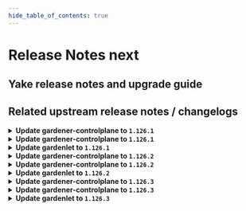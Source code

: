 ```yaml
---
hide_table_of_contents: true
---
```


# Release Notes next

## Yake release notes and upgrade guide

## Related upstream release notes / changelogs


<details>
<summary><b>Update gardener-controlplane to <code>1.126.1</code></b></summary>

# [github.com/gardener/gardener:v1.126.1]

## 🐛 Bug Fixes
- `[OPERATOR]` A bug in the gardenlet start-up migration of the Admin and Viewer Kubeconfig ClusterRoleBindings where a ManagedResource secret could be deleted leading to gardenlet being unable to startup is fixed. by @gardener-ci-robot [[#12927](https://github.com/gardener/gardener/pull/12927)]

## 🏃 Others
- `[OPERATOR]` Monitoring the Istio Ingress Gateways is temporarily disabled to mitigate a metric leak issue. This does not affect the monitoring of the shoot control planes where these metrics are not used. by @gardener-ci-robot [[#12934](https://github.com/gardener/gardener/pull/12934)]


## Helm Charts
- controlplane: `europe-docker.pkg.dev/gardener-project/releases/charts/gardener/controlplane:v1.126.1`
- gardenlet: `europe-docker.pkg.dev/gardener-project/releases/charts/gardener/gardenlet:v1.126.1`
- operator: `europe-docker.pkg.dev/gardener-project/releases/charts/gardener/operator:v1.126.1`
- resource-manager: `europe-docker.pkg.dev/gardener-project/releases/charts/gardener/resource-manager:v1.126.1`
## Container (OCI) Images
- admission-controller: `europe-docker.pkg.dev/gardener-project/releases/gardener/admission-controller:v1.126.1`
- apiserver: `europe-docker.pkg.dev/gardener-project/releases/gardener/apiserver:v1.126.1`
- controller-manager: `europe-docker.pkg.dev/gardener-project/releases/gardener/controller-manager:v1.126.1`
- gardenlet: `europe-docker.pkg.dev/gardener-project/releases/gardener/gardenlet:v1.126.1`
- node-agent: `europe-docker.pkg.dev/gardener-project/releases/gardener/node-agent:v1.126.1`
- operator: `europe-docker.pkg.dev/gardener-project/releases/gardener/operator:v1.126.1`
- resource-manager: `europe-docker.pkg.dev/gardener-project/releases/gardener/resource-manager:v1.126.1`
- scheduler: `europe-docker.pkg.dev/gardener-project/releases/gardener/scheduler:v1.126.1`


</details>

<details>
<summary><b>Update gardener-controlplane to <code>1.126.1</code></b></summary>

# [github.com/gardener/gardener:v1.126.1]

## 🐛 Bug Fixes
- `[OPERATOR]` A bug in the gardenlet start-up migration of the Admin and Viewer Kubeconfig ClusterRoleBindings where a ManagedResource secret could be deleted leading to gardenlet being unable to startup is fixed. by @gardener-ci-robot [[#12927](https://github.com/gardener/gardener/pull/12927)]

## 🏃 Others
- `[OPERATOR]` Monitoring the Istio Ingress Gateways is temporarily disabled to mitigate a metric leak issue. This does not affect the monitoring of the shoot control planes where these metrics are not used. by @gardener-ci-robot [[#12934](https://github.com/gardener/gardener/pull/12934)]


## Helm Charts
- controlplane: `europe-docker.pkg.dev/gardener-project/releases/charts/gardener/controlplane:v1.126.1`
- gardenlet: `europe-docker.pkg.dev/gardener-project/releases/charts/gardener/gardenlet:v1.126.1`
- operator: `europe-docker.pkg.dev/gardener-project/releases/charts/gardener/operator:v1.126.1`
- resource-manager: `europe-docker.pkg.dev/gardener-project/releases/charts/gardener/resource-manager:v1.126.1`
## Container (OCI) Images
- admission-controller: `europe-docker.pkg.dev/gardener-project/releases/gardener/admission-controller:v1.126.1`
- apiserver: `europe-docker.pkg.dev/gardener-project/releases/gardener/apiserver:v1.126.1`
- controller-manager: `europe-docker.pkg.dev/gardener-project/releases/gardener/controller-manager:v1.126.1`
- gardenlet: `europe-docker.pkg.dev/gardener-project/releases/gardener/gardenlet:v1.126.1`
- node-agent: `europe-docker.pkg.dev/gardener-project/releases/gardener/node-agent:v1.126.1`
- operator: `europe-docker.pkg.dev/gardener-project/releases/gardener/operator:v1.126.1`
- resource-manager: `europe-docker.pkg.dev/gardener-project/releases/gardener/resource-manager:v1.126.1`
- scheduler: `europe-docker.pkg.dev/gardener-project/releases/gardener/scheduler:v1.126.1`


</details>

<details>
<summary><b>Update gardenlet to <code>1.126.1</code></b></summary>

# [github.com/gardener/gardener:v1.126.1]

## 🐛 Bug Fixes
- `[OPERATOR]` A bug in the gardenlet start-up migration of the Admin and Viewer Kubeconfig ClusterRoleBindings where a ManagedResource secret could be deleted leading to gardenlet being unable to startup is fixed. by @gardener-ci-robot [[#12927](https://github.com/gardener/gardener/pull/12927)]

## 🏃 Others
- `[OPERATOR]` Monitoring the Istio Ingress Gateways is temporarily disabled to mitigate a metric leak issue. This does not affect the monitoring of the shoot control planes where these metrics are not used. by @gardener-ci-robot [[#12934](https://github.com/gardener/gardener/pull/12934)]


## Helm Charts
- controlplane: `europe-docker.pkg.dev/gardener-project/releases/charts/gardener/controlplane:v1.126.1`
- gardenlet: `europe-docker.pkg.dev/gardener-project/releases/charts/gardener/gardenlet:v1.126.1`
- operator: `europe-docker.pkg.dev/gardener-project/releases/charts/gardener/operator:v1.126.1`
- resource-manager: `europe-docker.pkg.dev/gardener-project/releases/charts/gardener/resource-manager:v1.126.1`
## Container (OCI) Images
- admission-controller: `europe-docker.pkg.dev/gardener-project/releases/gardener/admission-controller:v1.126.1`
- apiserver: `europe-docker.pkg.dev/gardener-project/releases/gardener/apiserver:v1.126.1`
- controller-manager: `europe-docker.pkg.dev/gardener-project/releases/gardener/controller-manager:v1.126.1`
- gardenlet: `europe-docker.pkg.dev/gardener-project/releases/gardener/gardenlet:v1.126.1`
- node-agent: `europe-docker.pkg.dev/gardener-project/releases/gardener/node-agent:v1.126.1`
- operator: `europe-docker.pkg.dev/gardener-project/releases/gardener/operator:v1.126.1`
- resource-manager: `europe-docker.pkg.dev/gardener-project/releases/gardener/resource-manager:v1.126.1`
- scheduler: `europe-docker.pkg.dev/gardener-project/releases/gardener/scheduler:v1.126.1`


</details>

<details>
<summary><b>Update gardener-controlplane to <code>1.126.2</code></b></summary>

# [github.com/gardener/gardener:v1.126.2]

## 🐛 Bug Fixes
- `[OPERATOR]` Flip the status of a set `EmergencyStopShootReconciliations` `Seed` condition from `False` to `True`. by @gardener-ci-robot [[#12948](https://github.com/gardener/gardener/pull/12948)]
- `[OPERATOR]` An issue causing the update of existing `CustomResourceDefinitions` to be no-op is now fixed. by @shafeeqes [[#12972](https://github.com/gardener/gardener/pull/12972)]


## Helm Charts
- controlplane: `europe-docker.pkg.dev/gardener-project/releases/charts/gardener/controlplane:v1.126.2`
- gardenlet: `europe-docker.pkg.dev/gardener-project/releases/charts/gardener/gardenlet:v1.126.2`
- operator: `europe-docker.pkg.dev/gardener-project/releases/charts/gardener/operator:v1.126.2`
- resource-manager: `europe-docker.pkg.dev/gardener-project/releases/charts/gardener/resource-manager:v1.126.2`
## Container (OCI) Images
- admission-controller: `europe-docker.pkg.dev/gardener-project/releases/gardener/admission-controller:v1.126.2`
- apiserver: `europe-docker.pkg.dev/gardener-project/releases/gardener/apiserver:v1.126.2`
- controller-manager: `europe-docker.pkg.dev/gardener-project/releases/gardener/controller-manager:v1.126.2`
- gardenlet: `europe-docker.pkg.dev/gardener-project/releases/gardener/gardenlet:v1.126.2`
- node-agent: `europe-docker.pkg.dev/gardener-project/releases/gardener/node-agent:v1.126.2`
- operator: `europe-docker.pkg.dev/gardener-project/releases/gardener/operator:v1.126.2`
- resource-manager: `europe-docker.pkg.dev/gardener-project/releases/gardener/resource-manager:v1.126.2`
- scheduler: `europe-docker.pkg.dev/gardener-project/releases/gardener/scheduler:v1.126.2`


</details>

<details>
<summary><b>Update gardener-controlplane to <code>1.126.2</code></b></summary>

# [github.com/gardener/gardener:v1.126.2]

## 🐛 Bug Fixes
- `[OPERATOR]` Flip the status of a set `EmergencyStopShootReconciliations` `Seed` condition from `False` to `True`. by @gardener-ci-robot [[#12948](https://github.com/gardener/gardener/pull/12948)]
- `[OPERATOR]` An issue causing the update of existing `CustomResourceDefinitions` to be no-op is now fixed. by @shafeeqes [[#12972](https://github.com/gardener/gardener/pull/12972)]


## Helm Charts
- controlplane: `europe-docker.pkg.dev/gardener-project/releases/charts/gardener/controlplane:v1.126.2`
- gardenlet: `europe-docker.pkg.dev/gardener-project/releases/charts/gardener/gardenlet:v1.126.2`
- operator: `europe-docker.pkg.dev/gardener-project/releases/charts/gardener/operator:v1.126.2`
- resource-manager: `europe-docker.pkg.dev/gardener-project/releases/charts/gardener/resource-manager:v1.126.2`
## Container (OCI) Images
- admission-controller: `europe-docker.pkg.dev/gardener-project/releases/gardener/admission-controller:v1.126.2`
- apiserver: `europe-docker.pkg.dev/gardener-project/releases/gardener/apiserver:v1.126.2`
- controller-manager: `europe-docker.pkg.dev/gardener-project/releases/gardener/controller-manager:v1.126.2`
- gardenlet: `europe-docker.pkg.dev/gardener-project/releases/gardener/gardenlet:v1.126.2`
- node-agent: `europe-docker.pkg.dev/gardener-project/releases/gardener/node-agent:v1.126.2`
- operator: `europe-docker.pkg.dev/gardener-project/releases/gardener/operator:v1.126.2`
- resource-manager: `europe-docker.pkg.dev/gardener-project/releases/gardener/resource-manager:v1.126.2`
- scheduler: `europe-docker.pkg.dev/gardener-project/releases/gardener/scheduler:v1.126.2`


</details>

<details>
<summary><b>Update gardenlet to <code>1.126.2</code></b></summary>

# [github.com/gardener/gardener:v1.126.2]

## 🐛 Bug Fixes
- `[OPERATOR]` Flip the status of a set `EmergencyStopShootReconciliations` `Seed` condition from `False` to `True`. by @gardener-ci-robot [[#12948](https://github.com/gardener/gardener/pull/12948)]
- `[OPERATOR]` An issue causing the update of existing `CustomResourceDefinitions` to be no-op is now fixed. by @shafeeqes [[#12972](https://github.com/gardener/gardener/pull/12972)]


## Helm Charts
- controlplane: `europe-docker.pkg.dev/gardener-project/releases/charts/gardener/controlplane:v1.126.2`
- gardenlet: `europe-docker.pkg.dev/gardener-project/releases/charts/gardener/gardenlet:v1.126.2`
- operator: `europe-docker.pkg.dev/gardener-project/releases/charts/gardener/operator:v1.126.2`
- resource-manager: `europe-docker.pkg.dev/gardener-project/releases/charts/gardener/resource-manager:v1.126.2`
## Container (OCI) Images
- admission-controller: `europe-docker.pkg.dev/gardener-project/releases/gardener/admission-controller:v1.126.2`
- apiserver: `europe-docker.pkg.dev/gardener-project/releases/gardener/apiserver:v1.126.2`
- controller-manager: `europe-docker.pkg.dev/gardener-project/releases/gardener/controller-manager:v1.126.2`
- gardenlet: `europe-docker.pkg.dev/gardener-project/releases/gardener/gardenlet:v1.126.2`
- node-agent: `europe-docker.pkg.dev/gardener-project/releases/gardener/node-agent:v1.126.2`
- operator: `europe-docker.pkg.dev/gardener-project/releases/gardener/operator:v1.126.2`
- resource-manager: `europe-docker.pkg.dev/gardener-project/releases/gardener/resource-manager:v1.126.2`
- scheduler: `europe-docker.pkg.dev/gardener-project/releases/gardener/scheduler:v1.126.2`


</details>

<details>
<summary><b>Update gardener-controlplane to <code>1.126.3</code></b></summary>

# [github.com/gardener/gardener:v1.126.3]

## 🐛 Bug Fixes
- `[DEVELOPER]` An issue preventing `extensions.gardener.cloud/v1alpha1.Bastion`s to be listed due to missing json tags is now fixed. by @gardener-ci-robot [[#13065](https://github.com/gardener/gardener/pull/13065)]
- `[USER]` A bug causing finalizers to not be removed from `Secret`s when such are deleted and referenced by both a `CredentialsBinding` and a `SecretBinding` is fixed. by @gardener-ci-robot [[#13077](https://github.com/gardener/gardener/pull/13077)]

## Helm Charts
- controlplane: `europe-docker.pkg.dev/gardener-project/releases/charts/gardener/controlplane:v1.126.3`
- gardenlet: `europe-docker.pkg.dev/gardener-project/releases/charts/gardener/gardenlet:v1.126.3`
- operator: `europe-docker.pkg.dev/gardener-project/releases/charts/gardener/operator:v1.126.3`
- resource-manager: `europe-docker.pkg.dev/gardener-project/releases/charts/gardener/resource-manager:v1.126.3`
## Container (OCI) Images
- admission-controller: `europe-docker.pkg.dev/gardener-project/releases/gardener/admission-controller:v1.126.3`
- apiserver: `europe-docker.pkg.dev/gardener-project/releases/gardener/apiserver:v1.126.3`
- controller-manager: `europe-docker.pkg.dev/gardener-project/releases/gardener/controller-manager:v1.126.3`
- gardenlet: `europe-docker.pkg.dev/gardener-project/releases/gardener/gardenlet:v1.126.3`
- node-agent: `europe-docker.pkg.dev/gardener-project/releases/gardener/node-agent:v1.126.3`
- operator: `europe-docker.pkg.dev/gardener-project/releases/gardener/operator:v1.126.3`
- resource-manager: `europe-docker.pkg.dev/gardener-project/releases/gardener/resource-manager:v1.126.3`
- scheduler: `europe-docker.pkg.dev/gardener-project/releases/gardener/scheduler:v1.126.3`


</details>

<details>
<summary><b>Update gardener-controlplane to <code>1.126.3</code></b></summary>

# [github.com/gardener/gardener:v1.126.3]

## 🐛 Bug Fixes
- `[DEVELOPER]` An issue preventing `extensions.gardener.cloud/v1alpha1.Bastion`s to be listed due to missing json tags is now fixed. by @gardener-ci-robot [[#13065](https://github.com/gardener/gardener/pull/13065)]
- `[USER]` A bug causing finalizers to not be removed from `Secret`s when such are deleted and referenced by both a `CredentialsBinding` and a `SecretBinding` is fixed. by @gardener-ci-robot [[#13077](https://github.com/gardener/gardener/pull/13077)]

## Helm Charts
- controlplane: `europe-docker.pkg.dev/gardener-project/releases/charts/gardener/controlplane:v1.126.3`
- gardenlet: `europe-docker.pkg.dev/gardener-project/releases/charts/gardener/gardenlet:v1.126.3`
- operator: `europe-docker.pkg.dev/gardener-project/releases/charts/gardener/operator:v1.126.3`
- resource-manager: `europe-docker.pkg.dev/gardener-project/releases/charts/gardener/resource-manager:v1.126.3`
## Container (OCI) Images
- admission-controller: `europe-docker.pkg.dev/gardener-project/releases/gardener/admission-controller:v1.126.3`
- apiserver: `europe-docker.pkg.dev/gardener-project/releases/gardener/apiserver:v1.126.3`
- controller-manager: `europe-docker.pkg.dev/gardener-project/releases/gardener/controller-manager:v1.126.3`
- gardenlet: `europe-docker.pkg.dev/gardener-project/releases/gardener/gardenlet:v1.126.3`
- node-agent: `europe-docker.pkg.dev/gardener-project/releases/gardener/node-agent:v1.126.3`
- operator: `europe-docker.pkg.dev/gardener-project/releases/gardener/operator:v1.126.3`
- resource-manager: `europe-docker.pkg.dev/gardener-project/releases/gardener/resource-manager:v1.126.3`
- scheduler: `europe-docker.pkg.dev/gardener-project/releases/gardener/scheduler:v1.126.3`


</details>

<details>
<summary><b>Update gardenlet to <code>1.126.3</code></b></summary>

# [github.com/gardener/gardener:v1.126.3]

## 🐛 Bug Fixes
- `[DEVELOPER]` An issue preventing `extensions.gardener.cloud/v1alpha1.Bastion`s to be listed due to missing json tags is now fixed. by @gardener-ci-robot [[#13065](https://github.com/gardener/gardener/pull/13065)]
- `[USER]` A bug causing finalizers to not be removed from `Secret`s when such are deleted and referenced by both a `CredentialsBinding` and a `SecretBinding` is fixed. by @gardener-ci-robot [[#13077](https://github.com/gardener/gardener/pull/13077)]

## Helm Charts
- controlplane: `europe-docker.pkg.dev/gardener-project/releases/charts/gardener/controlplane:v1.126.3`
- gardenlet: `europe-docker.pkg.dev/gardener-project/releases/charts/gardener/gardenlet:v1.126.3`
- operator: `europe-docker.pkg.dev/gardener-project/releases/charts/gardener/operator:v1.126.3`
- resource-manager: `europe-docker.pkg.dev/gardener-project/releases/charts/gardener/resource-manager:v1.126.3`
## Container (OCI) Images
- admission-controller: `europe-docker.pkg.dev/gardener-project/releases/gardener/admission-controller:v1.126.3`
- apiserver: `europe-docker.pkg.dev/gardener-project/releases/gardener/apiserver:v1.126.3`
- controller-manager: `europe-docker.pkg.dev/gardener-project/releases/gardener/controller-manager:v1.126.3`
- gardenlet: `europe-docker.pkg.dev/gardener-project/releases/gardener/gardenlet:v1.126.3`
- node-agent: `europe-docker.pkg.dev/gardener-project/releases/gardener/node-agent:v1.126.3`
- operator: `europe-docker.pkg.dev/gardener-project/releases/gardener/operator:v1.126.3`
- resource-manager: `europe-docker.pkg.dev/gardener-project/releases/gardener/resource-manager:v1.126.3`
- scheduler: `europe-docker.pkg.dev/gardener-project/releases/gardener/scheduler:v1.126.3`


</details>
